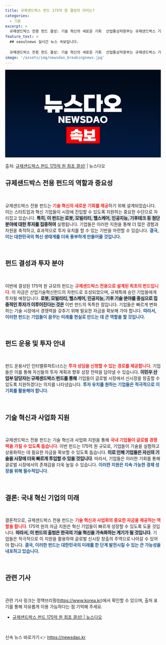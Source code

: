 ```yaml
---
title: 규제샌드박스 펀드 175억 원 결성의 의미는?
categories:
  - 기술
excerpt: >
  규제샌드박스 전용 펀드 결성: 기술 혁신의 새로운 기회  산업통상자원부는 규제샌드박스 기업의 첨단분야 기술혁…
feature_text: >
  ## seoulnews 실시간 뉴스 속보입니다.

  규제샌드박스 전용 펀드 결성: 기술 혁신의 새로운 기회  산업통상자원부는 규제샌드박스 기업의 첨단분야 기술혁…
image: '/assets/img/newsdao_breakingnews.jpg'
---
```


![뉴스다오 속보](/assets/img/newsdao_breakingnews.jpg)

<p>출처: <a href="https://newsdao.kr/5027" rel="dofollow">규제샌드박스 펀드 175억 원 최초 결성!</a> | 뉴스다오</p>

<h2 data-ke-size="size26">규제샌드박스 전용 펀드의 역할과 중요성</h2>

<p data-ke-size="size16">&nbsp;</p>

규제샌드박스 전용 펀드는 <b><span style="color: #ee2323;">기술 혁신의 새로운 기회를 제공</span></b>하기 위해 설계되었습니다. 이는 스타트업과 혁신 기업들이 시장에 진입할 수 있도록 지원하는 중요한 수단으로 자리잡고 있습니다. <b><span style="background-color: #21538527;">특히, 이 펀드는 로봇, 모빌리티, 헬스케어, 인공지능, 기후테크 등 첨단 분야에 대한 투자를 집중하여</span></b> 실행됩니다. 기업들은 이러한 지원을 통해 더 많은 경험과 자원을 축적하고, 효과적으로 투자 유치를 할 수 있는 기반을 마련할 수 있습니다. <b><span style="color: #1a5490;">결국, 이는 대한민국의 혁신 생태계를 더욱 풍부하게 만들어줄 것입니다.</span></b> 

<p data-ke-size="size16">&nbsp;</p>

<h2 data-ke-size="size26">펀드 결성과 투자 분야</h2>

<p data-ke-size="size16">&nbsp;</p>

이번에 결성된 175억 원 규모의 펀드는 <b><span style="color: #ee2323;">규제샌드박스 전용으로 설계된 최초의 펀드입니다</span></b>. 이 자금은 산업기술혁신펀드의 자펀드로 조성되었으며, 규제특례 승인 기업들에게 투자될 예정입니다. <b><span style="background-color: #21538527;">로봇, 모빌리티, 헬스케어, 인공지능, 기후 기술 분야를 중심으로 집중적인 투자가 이루어진다는 것은</span></b> 이번 펀드의 독특한 점입니다. 기업들은 빠르게 변화하는 기술 시장에서 경쟁력을 갖추기 위해 필요한 자금을 확보해 가야 합니다. <b><span style="color: #1a5490;">따라서, 이러한 펀드는 기업들이 꿈꾸는 미래를 현실로 만드는 데 큰 역할을 할 것입니다.</span></b>

<p data-ke-size="size16">&nbsp;</p>

<h2 data-ke-size="size26">펀드 운용 및 투자 안내</h2>

<p data-ke-size="size16">&nbsp;</p>

펀드 운용사인 인터밸류파트너스는 <b><span style="color: #ee2323;">투자 상담을 신청할 수 있는 경로를 제공합니다</span></b>. 기업들은 이를 통해 자신들의 투자 계획과 향후 성장 전략을 담아낼 수 있습니다. <b><span style="background-color: #21538527;">이민우 산업부 담당자는 규제샌드박스 펀드를 통해</span></b> 기업들이 글로벌 시장에서 신시장을 창출할 수 있도록 지원하겠다는 의지를 나타냈습니다. <b><span style="color: #1a5490;">투자 유치를 원하는 기업들은 적극적으로 이 기회를 활용해야 합니다.</span></b>

<p data-ke-size="size16">&nbsp;</p>

<h2 data-ke-size="size26">기술 혁신과 사업화 지원</h2>

<p data-ke-size="size16">&nbsp;</p>

규제샌드박스 전용 펀드는 기술 혁신과 사업화 지원을 통해 <b><span style="color: #ee2323;">국내 기업들이 글로벌 경쟁력을 가질 수 있도록 돕습니다</span></b>. 이번 펀드는 175억 원 규모로, 기업들이 기술을 실험하고 상용화하는 데 필요한 자금을 확보할 수 있도록 돕습니다. <b><span style="background-color: #21538527;">이로 인해 기업들은 자신의 기술을 시장에 더욱 빠르게 투입할 수 있을 것입니다</span></b>. 따라서, 기업들은 이러한 기회를 통해 글로벌 시장에서의 존재감을 더욱 높일 수 있습니다. <b><span style="color: #1a5490;">이러한 지원은 지속 가능한 경제 성장을 위해 필수적입니다.</span></b>

<p data-ke-size="size16">&nbsp;</p>

<h2 data-ke-size="size26">결론: 국내 혁신 기업의 미래</h2>

<p data-ke-size="size16">&nbsp;</p>

결론적으로, 규제샌드박스 전용 펀드는 <b><span style="color: #ee2323;">기술 혁신과 사업화의 중요한 자금을 제공하는 역할을 합니다</span></b>. 175억 원의 자금 지원은 혁신 기업들이 빠르게 성장할 수 있도록 도울 것입니다. <b><span style="background-color: #21538527;">따라서, 이 펀드의 출범은 한국의 기술 혁신을 가속화하는 계기가 될 것입니다</span></b>. 기업들은 적극적으로 이 지원을 활용하여 글로벌 신시장 창출의 주역으로 나아갈 수 있어야 합니다. <b><span style="color: #1a5490;">결국, 이러한 펀드는 대한민국의 미래를 한 단계 발전시킬 수 있는 큰 가능성을 내포하고 있습니다.</span></b>

<p data-ke-size="size16">&nbsp;</p>

<h2 data-ke-size="size26">관련 기사</h2>

<p data-ke-size="size16">&nbsp;</p>

관련 기사 링크는 정책브리핑(<a href="https://https://www.korea.kr">https://www.korea.kr</a>)에서 확인할 수 있으며, 출처 표기를 통해 자유롭게 이용 가능하다는 점 기억해 주세요. 

<ul>
    <li><a href="https://newsdao.kr/5027">규제샌드박스 펀드 175억 원 최초 결성! | 뉴스다오</a></li>
</ul> 

<p data-ke-size="size16">&nbsp;</p> 

신속 뉴스 바로가기 👉 <a href="https://newsdao.kr" rel="dofollow">https://newsdao.kr</a>


